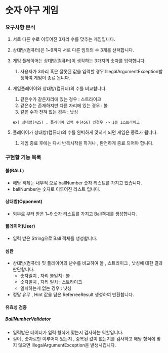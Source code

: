 # 숫자 야구 게임

### 요구사항 분석

1. 서로 다른 수로 이루어진 3자리 수를 맞추는 게임입니다.

2. 상대방(컴퓨터)은 1~9까지 서로 다른 임의의 수 3개를 선택합니다.

3. 게임 플레이어는 상대방(컴퓨터)이 생각하는 3가지의 숫자를 입력합니다.

   1. 사용자가 3자리 혹은 잘못된 값을 입력할 경우 IllegalArgumentException발생하여 게임이 종료 됩니다.

4. 게임플레이어와 상대방(컴퓨터)의 수를 비교합니다.

   1. 같은수가 같은자리에 있는 경우 : 스트라이크
   2. 같은수는 존재하지만 다른 자리에 있는 경우 : 볼
   3. 같은 수가 전혀 없는 경우 : 낫싱

   ```
   ex) 상대방(425) , 플레이어 입력 수(456) 인경우 -> 1볼 1스트라이크
   ```

5. 플레이어가 상대방(컴퓨터)의 수를 완벽하게 맞히게 되면 게임은 종료가 됩니다.

   1.  게임 종료 후에는 다시 반복시작을 하거나 , 완전하게 종료 되어야 합니다.



### 구현할 기능 목록

#### 볼(BALL)

- 해당 객체는 내부적 으로 ballNumber 숫자 리스트를 가지고 있습니다.
- ballNumber는 숫자로 이루어진 리스트 입니다.

#### 상대방(Opponent)

- 외부로 부터 받은 1~9 숫자 리스트를 가지고 Ball객체를 생성합니다.

#### 플레이어(User)

- 입력 받은 String으로 Ball 객체를 생성합니다.

#### 심판

- 상대방(컴퓨터) 및 플레이어의 난수를 비교하여 볼 , 스트라이크 , 낫싱에 대한 결과 판단합니다.
  - 숫자일치 , 자리 불일치  : 볼
  - 숫자일치 , 자리 일치 : 스트라이크
  - 일치하는게 없는 경우 : 낫싱
- 정답 유무 , Hint 값을 담은 ReferreeResult 생성하여 반환합니다.

#### 유효성 검증

##### BallNumberValidator

- 입력받은 데이터가 입력 형식에 맞는지 검사하는 역할입니다.
- 길이 , 숫자로만 이루어져 있는지 , 중복된 값이 없는지를 검사하고 해당 형식에 맞지 않으면 IllegalArgumentException을 발생시킵니다.

